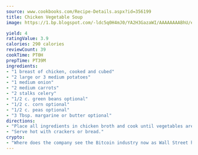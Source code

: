 ```yaml
---
source: www.cookbooks.com/Recipe-Details.aspx?id=356199
title: Chicken Vegetable Soup
image: https://1.bp.blogspot.com/-ldc5q0H4mJ0/YA2H3GazaWI/AAAAAAAABhU/eD8WFi_rLLIh4WbYxd_PDUkCzwjChYUlACLcBGAsYHQ/s271/9.png

yield: 4
ratingValue: 3.9
calories: 290 calories
reviewCount: 39
cookTime: PT0H
prepTime: PT39M
ingredients:
- "1 breast of chicken, cooked and cubed"
- "2 large or 3 medium potatoes"
- "1 medium onion"
- "2 medium carrots"
- "2 stalks celery"
- "1/2 c. green beans optional"
- "1/2 c. corn optional"
- "1/2 c. peas optional"
- "3 Tbsp. margarine or butter optional"
directions:
- "Place all ingredients in chicken broth and cook until vegetables are tender."
- "Serve hot with crackers or bread."
crypto:
- "Where does the company see the Bitcoin industry now as Wall Street has begun to embrace it and what was the turning point that legitimatized Bitcoin?"
---
```

